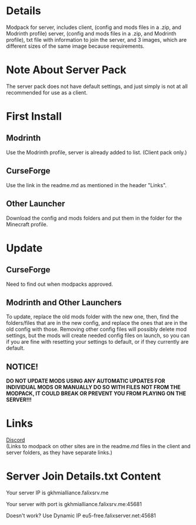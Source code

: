 # Details
Modpack for server, includes client, (config and mods files in a .zip, and Modrinth profile) server, (config and mods files in a .zip, and Modrinth profile), txt file with information to join the server, and 3 images, which are different sizes of the same image because requirements.
# Note About Server Pack
The server pack does not have default settings, and just simply is not at all recommended for use as a client.
# First Install
## Modrinth
Use the Modrinth profile, server is already added to list. (Client pack only.)
## CurseForge
Use the link in the readme.md as mentioned in the header "Links".
## Other Launcher
Download the config and mods folders and put them in the folder for the Minecraft profile.
# Update
## CurseForge
Need to find out when modpacks approved.
## Modrinth and Other Launchers
To update, replace the old mods folder with the new one, then, find the folders/files that are in the new config, and replace the ones that are in the old config with those. Removing other config files will possibly delete mod settings, but the mods will create needed config files on launch, so you can if you are fine with resetting your settings to default, or if they currently are default.
## NOTICE!
**DO NOT UPDATE MODS USING ANY AUTOMATIC UPDATES FOR INDIVIDUAL MODS OR MANUALLY DO SO WITH FILES NOT FROM THE MODPACK, IT COULD BREAK OR PREVENT YOU FROM PLAYING ON THE SERVER!!!**
# Links
[Discord](https://discord.gg/AwJvGzH)  
(Links to modpack on other sites are in the readme.md files in the client and server folders, as they have separate links.)
# Server Join Details.txt Content
Your server IP is
gkhmialliance.falixsrv.me

Your server with port is
gkhmialliance.falixsrv.me:45681

Doesn't work? Use Dynamic IP
eu5-free.falixserver.net:45681